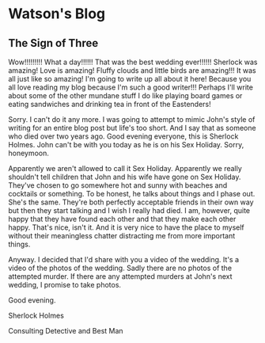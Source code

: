 # Watson's Blog

## The Sign of Three

Wow!!!!!!!!! What a day!!!!!! That was the best wedding ever!!!!!! Sherlock was amazing! Love is amazing! Fluffy clouds and little birds are amazing!!! It was all just like so amazing! I'm going to write up all about it here! Because you all love reading my blog because I'm such a good writer!!! Perhaps I'll write about some of the other mundane stuff I do like playing board games or eating sandwiches and drinking tea in front of the Eastenders!

Sorry. I can't do it any more. I was going to attempt to mimic John's style of writing for an entire blog post but life's too short. And I say that as someone who died over two years ago. Good evening everyone, this is Sherlock Holmes. John can't be with you today as he is on his Sex Holiday. Sorry, honeymoon.

<!-- csi{it’s_elementary!} -->

Apparently we aren't allowed to call it Sex Holiday. Apparently we really shouldn't tell children that John and his wife have gone on Sex Holiday. They've chosen to go somewhere hot and sunny with beaches and cocktails or something. To be honest, he talks about things and I phase out. She's the same. They're both perfectly acceptable friends in their own way but then they start talking and I wish I really had died. I am, however, quite happy that they have found each other and that they make each other happy. That's nice, isn't it. And it is very nice to have the place to myself without their meaningless chatter distracting me from more important things.

Anyway. I decided that I'd share with you a video of the wedding. It's a video of the photos of the wedding. Sadly there are no photos of the attempted murder. If there are any attempted murders at John's next wedding, I promise to take photos.

Good evening.

Sherlock Holmes

Consulting Detective and Best Man
